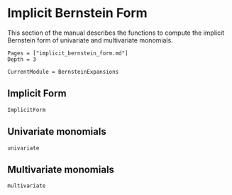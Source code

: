 # Implicit Bernstein Form

This section of the manual describes the functions to compute the implicit Bernstein
form of univariate and multivariate monomials.

```@contents
Pages = ["implicit_bernstein_form.md"]
Depth = 3
```

```@meta
CurrentModule = BernsteinExpansions
```

## Implicit Form

```@docs
ImplicitForm
```

## Univariate monomials

```@docs
univariate
```

## Multivariate monomials

```@docs
multivariate
```
